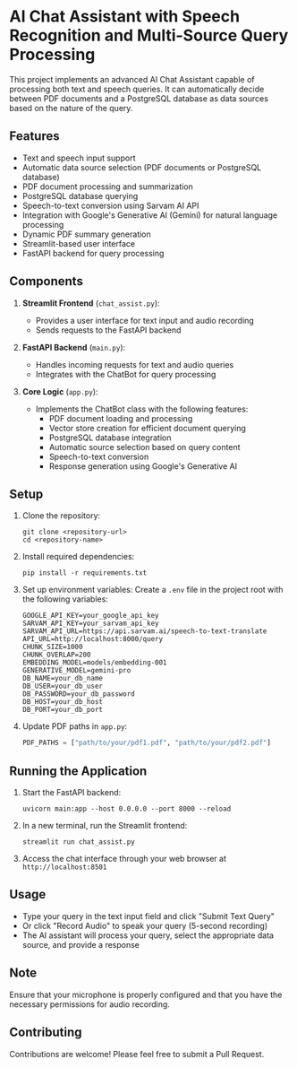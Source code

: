 # AI Chat Assistant with Speech Recognition and Multi-Source Query Processing

This project implements an advanced AI Chat Assistant capable of processing both text and speech queries. It can automatically decide between PDF documents and a PostgreSQL database as data sources based on the nature of the query.

## Features

- Text and speech input support
- Automatic data source selection (PDF documents or PostgreSQL database)
- PDF document processing and summarization
- PostgreSQL database querying
- Speech-to-text conversion using Sarvam AI API
- Integration with Google's Generative AI (Gemini) for natural language processing
- Dynamic PDF summary generation
- Streamlit-based user interface
- FastAPI backend for query processing

## Components

1. **Streamlit Frontend** (`chat_assist.py`):
   - Provides a user interface for text input and audio recording
   - Sends requests to the FastAPI backend

2. **FastAPI Backend** (`main.py`):
   - Handles incoming requests for text and audio queries
   - Integrates with the ChatBot for query processing

3. **Core Logic** (`app.py`):
   - Implements the ChatBot class with the following features:
     - PDF document loading and processing
     - Vector store creation for efficient document querying
     - PostgreSQL database integration
     - Automatic source selection based on query content
     - Speech-to-text conversion
     - Response generation using Google's Generative AI

## Setup

1. Clone the repository:
   ```
   git clone <repository-url>
   cd <repository-name>
   ```

2. Install required dependencies:
   ```
   pip install -r requirements.txt
   ```

3. Set up environment variables:
   Create a `.env` file in the project root with the following variables:
   ```
   GOOGLE_API_KEY=your_google_api_key
   SARVAM_API_KEY=your_sarvam_api_key
   SARVAM_API_URL=https://api.sarvam.ai/speech-to-text-translate
   API_URL=http://localhost:8000/query
   CHUNK_SIZE=1000
   CHUNK_OVERLAP=200
   EMBEDDING_MODEL=models/embedding-001
   GENERATIVE_MODEL=gemini-pro
   DB_NAME=your_db_name
   DB_USER=your_db_user
   DB_PASSWORD=your_db_password
   DB_HOST=your_db_host
   DB_PORT=your_db_port
   ```

4. Update PDF paths in `app.py`:
   ```python
   PDF_PATHS = ["path/to/your/pdf1.pdf", "path/to/your/pdf2.pdf"]
   ```

## Running the Application

1. Start the FastAPI backend:
   ```
   uvicorn main:app --host 0.0.0.0 --port 8000 --reload
   ```

2. In a new terminal, run the Streamlit frontend:
   ```
   streamlit run chat_assist.py
   ```

3. Access the chat interface through your web browser at `http://localhost:8501`

## Usage

- Type your query in the text input field and click "Submit Text Query"
- Or click "Record Audio" to speak your query (5-second recording)
- The AI assistant will process your query, select the appropriate data source, and provide a response

## Note

Ensure that your microphone is properly configured and that you have the necessary permissions for audio recording.

## Contributing

Contributions are welcome! Please feel free to submit a Pull Request.
